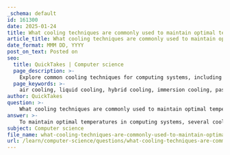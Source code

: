 ```yaml
---
_schema: default
id: 161300
date: 2025-01-24
title: What cooling techniques are commonly used to maintain optimal temperatures in computing systems?
article_title: What cooling techniques are commonly used to maintain optimal temperatures in computing systems?
date_format: MMM DD, YYYY
post_on_text: Posted on
seo:
  title: QuickTakes | Computer science
  page_description: >-
    Explore common cooling techniques for computing systems, including air and liquid cooling, and their advantages for optimal thermal management.
  page_keywords: >-
    air cooling, liquid cooling, hybrid cooling, immersion cooling, passive cooling, Peltier cooling, phase-change cooling, rear door heat exchangers, heat pipes, thermal paste
author: QuickTakes
question: >-
    What cooling techniques are commonly used to maintain optimal temperatures in computing systems?
answer: >-
    To maintain optimal temperatures in computing systems, several cooling techniques are commonly employed. These techniques can be categorized into traditional methods and emerging technologies, each with its own advantages and applications. Here are the primary cooling techniques:\n\n1. **Air Cooling**: \n   - This is the most common and cost-effective method. It involves using fans and heat sinks to dissipate heat generated by components like CPUs and GPUs. Air cooling is simple to implement and maintain, making it suitable for a wide range of computing environments.\n\n2. **Liquid Cooling**: \n   - Liquid cooling systems use a liquid coolant to absorb heat from components and transfer it away. This method is more efficient than air cooling, especially for high-performance tasks. Liquid cooling can be implemented in various forms, including closed-loop systems and custom setups.\n\n3. **Hybrid Cooling Systems**: \n   - These systems combine air and liquid cooling techniques to optimize performance. Air cooling handles moderate heat loads, while liquid cooling is reserved for high-performance tasks, providing a balanced solution for maintaining system temperatures.\n\n4. **Immersion Cooling**: \n   - An innovative approach where the entire system or specific components are submerged in a thermally conductive, electrically insulating liquid. This method allows for direct heat transfer from components, making it highly effective for extremely high-performance computing environments.\n\n5. **Passive Cooling**: \n   - This technique relies on natural convection and conduction to dissipate heat without the use of fans or pumps. It is often used in low-power devices or environments where noise reduction is a priority.\n\n6. **Peltier Cooling**: \n   - Also known as thermoelectric cooling, this method uses a Peltier device to create a temperature differential, effectively transferring heat away from components. It is less common but can be used in specific applications where precise temperature control is needed.\n\n7. **Phase-Change Cooling**: \n   - This method utilizes the phase change of a refrigerant to absorb and dissipate heat. It is more complex and typically used in extreme cooling scenarios, such as overclocking.\n\n8. **Rear Door Heat Exchangers (RDHx)**: \n   - These are installed on the back of server racks to remove heat directly from the air exiting the servers, improving overall cooling efficiency in data centers.\n\n9. **Heat Pipes and Vapor Chambers**: \n   - These are used in conjunction with air cooling systems to enhance heat dissipation. They utilize the phase change of a liquid to transfer heat away from critical components effectively.\n\n10. **Thermal Pastes and Conductive Materials**: \n    - While not a cooling system per se, the application of thermal paste between heat-generating components and heat sinks is crucial for effective heat transfer.\n\nEach of these cooling techniques has its own set of benefits and is chosen based on the specific requirements of the computing environment, such as performance needs, budget constraints, and noise considerations. Proper cooling is essential for maintaining system stability, reliability, and performance, especially as computing components continue to evolve and generate more heat.
subject: Computer science
file_name: what-cooling-techniques-are-commonly-used-to-maintain-optimal-temperatures-in-computing-systems.md
url: /learn/computer-science/questions/what-cooling-techniques-are-commonly-used-to-maintain-optimal-temperatures-in-computing-systems
---
```


&nbsp;